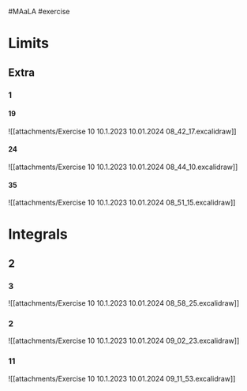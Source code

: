 #MAaLA #exercise 

# Limits
## Extra
### 1
#### 19
![[attachments/Exercise 10 10.1.2023 10.01.2024 08_42_17.excalidraw]]

#### 24
![[attachments/Exercise 10 10.1.2023 10.01.2024 08_44_10.excalidraw]]

#### 35
![[attachments/Exercise 10 10.1.2023 10.01.2024 08_51_15.excalidraw]]

# Integrals
## 2
### 3
![[attachments/Exercise 10 10.1.2023 10.01.2024 08_58_25.excalidraw]]

### 2
![[attachments/Exercise 10 10.1.2023 10.01.2024 09_02_23.excalidraw]]

### 11
![[attachments/Exercise 10 10.1.2023 10.01.2024 09_11_53.excalidraw]]